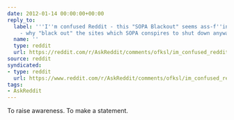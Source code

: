 ```yaml
---
date: 2012-01-14 00:00:00+00:00
reply_to:
  label: '''I''m confused Reddit - this "SOPA Blackout" seems ass-f''ing-backwards
    - why "black out" the sites which SOPA conspires to shut down anyway?'' on /r/AskReddit'
  name: ''
  type: reddit
  url: https://reddit.com/r/AskReddit/comments/ofksl/im_confused_reddit_this_sopa_blackout_seems/
source: reddit
syndicated:
- type: reddit
  url: https://www.reddit.com/r/AskReddit/comments/ofksl/im_confused_reddit_this_sopa_blackout_seems/c3gtoub/
tags:
- AskReddit
---
```


To raise awareness. To make a statement.